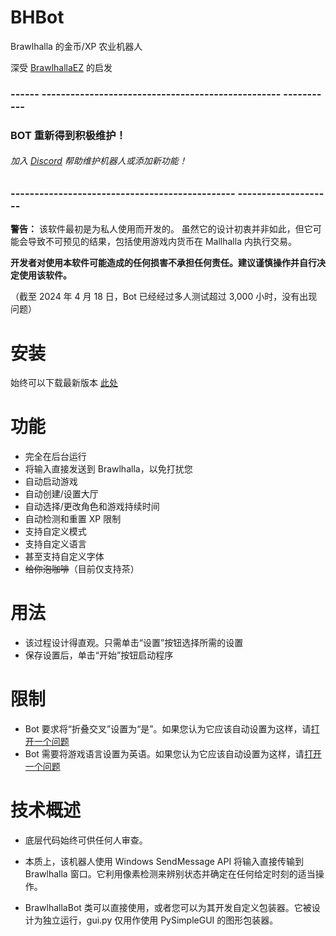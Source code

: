 # BHBot 

Brawlhalla 的金币/XP 农业机器人

深受 [BrawlhallaEZ](https://github.com/jamunano/BrawlhallaEZ) 的启发

### ------ -------------------------------------------------- ----------- 

### BOT 重新得到积极维护！
###### 加入 [Discord](https://discord.gg/2HDmuqqq9p) 帮助维护机器人或添加新功能！

### ----------------------------------------------- -------------------- 

**警告：** 该软件最初是为私人使用而开发的。
虽然它的设计初衷并非如此，但它可能会导致不可预见的结果，包括使用游戏内货币在 Mallhalla 内执行交易。

**开发者对使用本软件可能造成的任何损害不承担任何责任。建议谨慎操作并自行决定使用该软件。** 

（截至 2024 年 4 月 18 日，Bot 已经经过多人测试超过 3,000 小时，没有出现问题）

# 安装
始终可以下载最新版本 [此处](https://github.com/Nick2bad4u/BHBot/releases) 

# 功能

- 完全在后台运行
- 将输入直接发送到 Brawlhalla，以免打扰您
- 自动启动游戏
- 自动创建/设置大厅
- 自动选择/更改角色和游戏持续时间
- 自动检测和重置 XP 限制
- 支持自定义模式
- 支持自定义语言
- 甚至支持自定义字体
- ~~给你泡咖啡~~（目前仅支持茶）

# 用法
- 该过程设计得直观。只需单击“设置”按钮选择所需的设置
- 保存设置后，单击“开始”按钮启动程序

# 限制
- Bot 要求将“折叠交叉”设置为“是”。如果您认为它应该自动设置为这样，请[打开一个问题](https://github.com/nick2bad4u/bhbot/issues) 
- Bot 需要将游戏语言设置为英语。如果您认为它应该自动设置为这样，请[打开一个问题](https://github.com/nick2bad4u/bhbot/issues) 

# 技术概述
- 底层代码始终可供任何人审查。
- 本质上，该机器人使用 Windows SendMessage API 将输入直接传输到 Brawlhalla 窗口。它利用像素检测来辨别状态并确定在任何给定时刻的适当操作。

- BrawlhallaBot 类可以直接使用，或者您可以为其开发自定义包装器。它被设计为独立运行，gui.py 仅用作使用 PySimpleGUI 的图形包装器。
